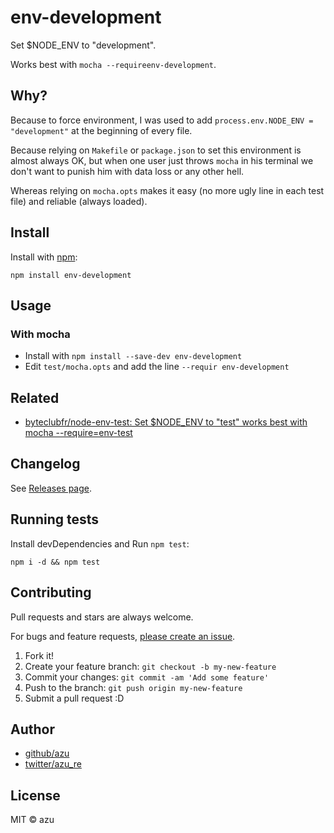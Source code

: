 # env-development

Set $NODE_ENV to "development".

Works best with `mocha --requireenv-development`.

## Why?

Because to force environment, I was used to add `process.env.NODE_ENV = "development"` at the beginning of every file.

Because relying on `Makefile` or `package.json` to set this environment is almost always OK, but when one user just throws `mocha` in his terminal we don't want to punish him with data loss or any other hell.

Whereas relying on `mocha.opts` makes it easy (no more ugly line in each test file) and reliable (always loaded).

## Install

Install with [npm](https://www.npmjs.com/):

    npm install env-development

## Usage

### With mocha

- Install with `npm install --save-dev env-development`
- Edit `test/mocha.opts` and add the line `--requir env-development`


## Related

- [byteclubfr/node-env-test: Set $NODE_ENV to "test" works best with mocha --require=env-test](https://github.com/byteclubfr/node-env-test "byteclubfr/node-env-test: Set $NODE_ENV to &#34;test&#34; works best with mocha --require=env-test")

## Changelog

See [Releases page](https://github.com/azu/env-development/releases).

## Running tests

Install devDependencies and Run `npm test`:

    npm i -d && npm test

## Contributing

Pull requests and stars are always welcome.

For bugs and feature requests, [please create an issue](https://github.com/azu/env-development/issues).

1. Fork it!
2. Create your feature branch: `git checkout -b my-new-feature`
3. Commit your changes: `git commit -am 'Add some feature'`
4. Push to the branch: `git push origin my-new-feature`
5. Submit a pull request :D

## Author

- [github/azu](https://github.com/azu)
- [twitter/azu_re](https://twitter.com/azu_re)

## License

MIT © azu
